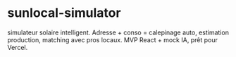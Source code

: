 # sunlocal-simulator
simulateur solaire intelligent. Adresse + conso = calepinage auto, estimation production, matching avec pros locaux. MVP React + mock IA, prêt pour Vercel.
